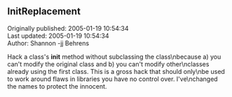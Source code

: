 ## InitReplacement  
Originally published: 2005-01-19 10:54:34  
Last updated: 2005-01-19 10:54:34  
Author: Shannon -jj Behrens  
  
Hack a class's __init__ method without subclassing the class\nbecause a) you can't modify the original class and b) you can't modify other\nclasses already using the first class.  This is a gross hack that should only\nbe used to work around flaws in libraries you have no control over.  I've\nchanged the names to protect the innocent.